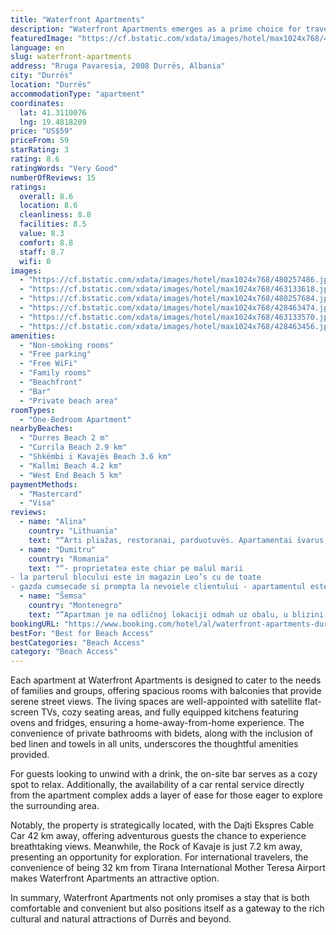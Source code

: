 ```yaml
---
title: "Waterfront Apartments"
description: "Waterfront Apartments emerges as a prime choice for travelers seeking the perfect blend of comfort and convenience on their visit to Durrës."
featuredImage: "https://cf.bstatic.com/xdata/images/hotel/max1024x768/480257486.jpg?k=c746d10ee90b94be13d0cd6edd092fcc25f3256dcfde1944a99e6165d5bb3754&o=&hp=1"
language: en
slug: waterfront-apartments
address: "Rruga Pavaresia, 2008 Durrës, Albania"
city: "Durrës"
location: "Durrës"
accommodationType: "apartment"
coordinates:
  lat: 41.3110076
  lng: 19.4818209
price: "US$59"
priceFrom: 59
starRating: 3
rating: 8.6
ratingWords: "Very Good"
numberOfReviews: 15
ratings:
  overall: 8.6
  location: 8.6
  cleanliness: 8.8
  facilities: 8.5
  value: 8.3
  comfort: 8.8
  staff: 8.7
  wifi: 0
images:
  - "https://cf.bstatic.com/xdata/images/hotel/max1024x768/480257486.jpg?k=c746d10ee90b94be13d0cd6edd092fcc25f3256dcfde1944a99e6165d5bb3754&o=&hp=1"
  - "https://cf.bstatic.com/xdata/images/hotel/max1024x768/463133618.jpg?k=ecfd21b5ca766bb9163b9b22146dd3f30d6d0157ed26954c337737ddbf0f7cd9&o=&hp=1"
  - "https://cf.bstatic.com/xdata/images/hotel/max1024x768/480257684.jpg?k=913e071f9829a06acdb71a80b82da1708693e352d46f78531cb53358babd609d&o=&hp=1"
  - "https://cf.bstatic.com/xdata/images/hotel/max1024x768/428463474.jpg?k=d6bb328bac0fdc8ea391b06e32913af0be2a7a77a2da905ca7e7f7653c93bd01&o=&hp=1"
  - "https://cf.bstatic.com/xdata/images/hotel/max1024x768/463133570.jpg?k=632b28117a44fc8fe85add96798727b59cc728a7e6b2a2c257a5b2b7a6d5f50c&o=&hp=1"
  - "https://cf.bstatic.com/xdata/images/hotel/max1024x768/428463456.jpg?k=a10d1c14af3bc1e67aff42106a4d37b804702ffe09debf07f450d745306785c2&o=&hp=1"
amenities:
  - "Non-smoking rooms"
  - "Free parking"
  - "Free WiFi"
  - "Family rooms"
  - "Beachfront"
  - "Bar"
  - "Private beach area"
roomTypes:
  - "One-Bedroom Apartment"
nearbyBeaches:
  - "Durres Beach 2 m"
  - "Currila Beach 2.9 km"
  - "Shkëmbi i Kavajës Beach 3.6 km"
  - "Kallmi Beach 4.2 km"
  - "West End Beach 5 km"
paymentMethods:
  - "Mastercard"
  - "Visa"
reviews:
  - name: "Alina"
    country: "Lithuania"
    text: "“Arti pliažas, restoranai, parduotuvės. Apartamentai švarus, šeimininkė maloni. Vieta automobiliui.Viskas buvo puiku”"
  - name: "Dumitru"
    country: "Romania"
    text: "“- proprietatea este chiar pe malul marii
- la parterul blocului este in magazin Leo’s cu de toate
- gazda cumsecade si prompta la nevoiele clientului - apartamentul este confortabil si arată bine, - salteaua patului este excelenta,”"
  - name: "Šemsa"
    country: "Montenegro"
    text: "“Apartman je na odličnoj lokaciji odmah uz obalu, u blizini su marketi, mjenjacnica novca,apoteka sve sto moze biti potrebno tokom odmora. Posebna zahvalnost vlasniku koji je ljubazan,odlicno govori engleski jezik, priskace u pomoc pri narucivanju...”"
bookingURL: "https://www.booking.com/hotel/al/waterfront-apartments-durres.en-gb.html?aid=8035640"
bestFor: "Best for Beach Access"
bestCategories: "Beach Access"
category: "Beach Access"
---
```


Each apartment at Waterfront Apartments is designed to cater to the needs of families and groups, offering spacious rooms with balconies that provide serene street views. The living spaces are well-appointed with satellite flat-screen TVs, cozy seating areas, and fully equipped kitchens featuring ovens and fridges, ensuring a home-away-from-home experience. The convenience of private bathrooms with bidets, along with the inclusion of bed linen and towels in all units, underscores the thoughtful amenities provided.

For guests looking to unwind with a drink, the on-site bar serves as a cozy spot to relax. Additionally, the availability of a car rental service directly from the apartment complex adds a layer of ease for those eager to explore the surrounding area.

Notably, the property is strategically located, with the Dajti Ekspres Cable Car 42 km away, offering adventurous guests the chance to experience breathtaking views. Meanwhile, the Rock of Kavaje is just 7.2 km away, presenting an opportunity for exploration. For international travelers, the convenience of being 32 km from Tirana International Mother Teresa Airport makes Waterfront Apartments an attractive option.

In summary, Waterfront Apartments not only promises a stay that is both comfortable and convenient but also positions itself as a gateway to the rich cultural and natural attractions of Durrës and beyond.